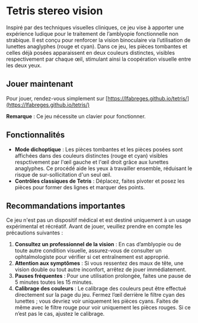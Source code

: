 # Tetris stereo vision

Inspiré par des techniques visuelles cliniques, ce jeu vise à apporter une expérience ludique pour le traitement de
l’amblyopie fonctionnelle non strabique. Il est conçu pour renforcer la vision binoculaire via l’utilisation de lunettes
anaglyphes (rouge et cyan). Dans ce jeu, les pièces tombantes et celles déjà posées apparaissent en deux couleurs distinctes,
visibles respectivement par chaque œil, stimulant ainsi la coopération visuelle entre les deux yeux.

## Jouer maintenant

Pour jouer, rendez-vous simplement sur [https://lfabreges.github.io/tetris/](https://lfabreges.github.io/tetris/)

**Remarque** : Ce jeu nécessite un clavier pour fonctionner.

## Fonctionnalités

- **Mode dichoptique** : Les pièces tombantes et les pièces posées sont affichées dans des couleurs distinctes (rouge et cyan) visibles respctivement par l'œil gauche et l'œil droit grâce aux lunettes anaglyphes. Ce procédé aide les yeux à travailler ensemble, réduisant le risque de sur-sollicitation d'un seul œil.
- **Contrôles classiques de Tetris** : Déplacez, faites pivoter et posez les pièces pour former des lignes et marquer des points.

## Recommandations importantes

Ce jeu n'est pas un dispositif médical et est destiné uniquement à un usage expérimental et récréatif. Avant de jouer, veuillez prendre en compte les précautions suivantes :

1. **Consultez un professionnel de la vision** : En cas d’amblyopie ou de toute autre condition visuelle, assurez-vous de consulter un ophtalmologiste pour vérifier si cet entraînement est approprié.
2. **Attention aux symptômes** : Si vous ressentez des maux de tête, une vision double ou tout autre inconfort, arrêtez de jouer immédiatement.
3. **Pauses fréquentes** : Pour une utilisation prolongée, faites une pause de 5 minutes toutes les 15 minutes.
4. **Calibrage des couleurs** : Le calibrage des couleurs peut être effectué directement sur la page du jeu. Fermez l’œil derrière le filtre cyan des lunettes ; vous devriez voir uniquement les pièces cyans. Faites de même avec le filtre rouge pour voir uniquement les pièces rouges. Si ce n’est pas le cas, ajustez le calibrage.
